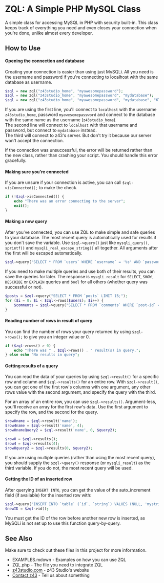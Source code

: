 ZQL: A Simple PHP MySQL Class
=========

A simple class for accessing MySQL in PHP with security built-in. This class keeps track of everything you need and even closes your connection when you're done, unlike almost every developer.

How to Use
----------

#### Opening the connection and database

Creating your connection is easier than using just MySQLi. All you need is the username and password if you're connecting to localhost with the same database as username.

```php
$zql = new zql("z43studio_home", "myawesomepassword");
$zql = new zql("z43studio_home", "myawesomepassword", "mydatabase");
$zql = new zql("z43studio_home", "myawesomepassword", "mydatabase", "67.43.23.193");
```

If you are using the first line, you'll connect to `localhost` with the username `z43studio_home`, password `myawesomepassword` and connect to the database with the same name as the username (`z43studio_home`).  
The second line will connect to `localhost` with that username and password, but connect to `mydatabase` instead.  
The third will connect to z43's server. But don't try it because our server won't accept the connection.

If the connection was unsuccessful, the error will be returned rather than the new class, rather than crashing your script. You should handle this error gracefully.

#### Making sure you're connected

If you are unsure if your connection is active, you can call `$zql->isConnected();` to make the check.

```php
if (!$zql->isConnected()) {
	echo "There was an error connecting to the server";
	exit();
}
```

#### Making a new query

After you've connected, you can use ZQL to make simple and safe queries to your database. The most recent query is automatically used for results if you don't save the variable. Use `$zql->query()` just like `mysqli_query()`, `sprintf()` and `mysqli_real_escape_string()` all together. All arguments after the first will be escaped automatically.

```php
$zql->query("SELECT * FROM `users` WHERE `username` = '%s' AND `password` = '%s' LIMIT 1;", $username, hash('sha-256', $password));
```

If you need to make multiple queries and use both of their results, you can save the queries for later. The response is `mysqli_result` for `SELECT`, `SHOW`, `DESCRIBE` or `EXPLAIN` queries and `bool` for all others (whether query was successful or not).

```php
$posts = $zql->query("SELECT * FROM `posts` LIMIT 15;");
for ($i = 0; $i < $zql->rows($users); $i++) {
	$comments = $zql->query("SELECT * FROM `comments` WHERE `post-id` = 5;");
}
```

#### Reading number of rows in result of query

You can find the number of rows your query returned by using `$zql->rows();` to give you an integer value or 0.

```php
if ($zql->rows() > 0) {
	echo "There was " . $zql->rows() . " result(s) in query.";
} else echo "No results in query";
```

#### Getting results of a query

You can read the data of your queries by using `$zql->result()` for a specific row and column and `$zql->results()` for an entire row. With `$zql->result()`, you can get one of the first row's columns with one argument, any other rows value with the second argument, and specify the query with the third.

For an array of an entire row, you can use `$zql->results()`. Argument-less, you'll receive an array for the first row's data. Use the first argument to specify the row, and the second for the query.

```php
$row0name = $zql->result('name');
$row4name = $zql->result('name', 4);
$row0nameQuery2 = $zql->result('name', 0, $query2);

$row0 = $zql->results();
$row4 = $zql->results(4);
$row0query2 = $zql->results(0, $query2);
```

If you are using multiple queries (rather than using the most recent query), you should supply the `$zql->query()` response (or `mysqli_result`) as the third variable. If you do not, the most recent query will be used.

#### Getting the ID of an inserted row

After querying `INSERT INTO`, you can get the value of the auto_increment field (if available) for the inserted row with:

```php
$zql->query("INSERT INTO `table` (`id`, `string`) VALUES (NULL, 'mystring');");
$newID = $zql->id();
```

You must get the ID of the row before another new row is inserted, as MySQLi is not set up to use this function query-by-query.

See Also
--------

Make sure to check out these files in this project for more information.

* EXAMPLES.mdown - Examples on how you can use ZQL
* ZQL.php - The file you need to integrate ZQL
* [z43studio.com](http://z43studio.com/) - z43 Studio's website
* [Contact z43](https://z43studio.com/talk.php) - Tell us about something